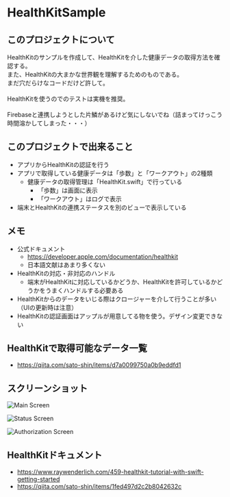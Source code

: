 # HealthKitSample

## このプロジェクトについて

HealthKitのサンプルを作成して、HealthKitを介した健康データの取得方法を確認する。<br>
また、HealthKitの大まかな世界観を理解するためのものである。<br>
まだ穴だらけなコードだけど許して。<br><br>
HealthKitを使うのでのテストは実機を推奨。<br><br>
Firebaseと連携しようとした片鱗があるけど気にしないでね（詰まってけっこう時間溶かしてしまった・・・）

## このプロジェクトで出来ること

- アプリからHealthKitの認証を行う
- アプリで取得している健康データは「歩数」と「ワークアウト」の2種類
    - 健康データの取得管理は「HealthKit.swift」で行っている
        - 「歩数」は画面に表示
        - 「ワークアウト」はログで表示
- 端末とHealthKitの連携ステータスを別のビューで表示している 

## メモ

- 公式ドキュメント
    - https://developer.apple.com/documentation/healthkit
    - 日本語文献はあまり多くない
- HealthKitの対応・非対応のハンドル
    - 端末がHealthKitに対応しているかどうか、HealthKitを許可しているかどうかをうまくハンドルする必要ある
- HealthKitからのデータをいじる際はクロージャーを介して行うことが多い（UIの更新時は注意）
- HealthKitの認証画面はアップルが用意してる物を使う。デザイン変更できない

## HealthKitで取得可能なデータ一覧

- https://qiita.com/sato-shin/items/d7a0099750a0b9eddfd1

## スクリーンショット 

![Main Screen](https://github.com/seiyamaeda/garage/blob/master/screenshots/IMG_1422.jpg "Main Screen")

![Status Screen](https://github.com/seiyamaeda/garage/blob/master/screenshots/IMG_1423.jpg "Status Screen")

![Authorization Screen](https://github.com/seiyamaeda/garage/blob/master/screenshots/Simulator%20Screen%20Shot%20-%20iPhone%208%20-%202019-12-19%20at%2015.45.50.png "Authorization Screen")

## HealthKitドキュメント

- https://www.raywenderlich.com/459-healthkit-tutorial-with-swift-getting-started
- https://qiita.com/sato-shin/items/1fed497d2c2b8042632c
